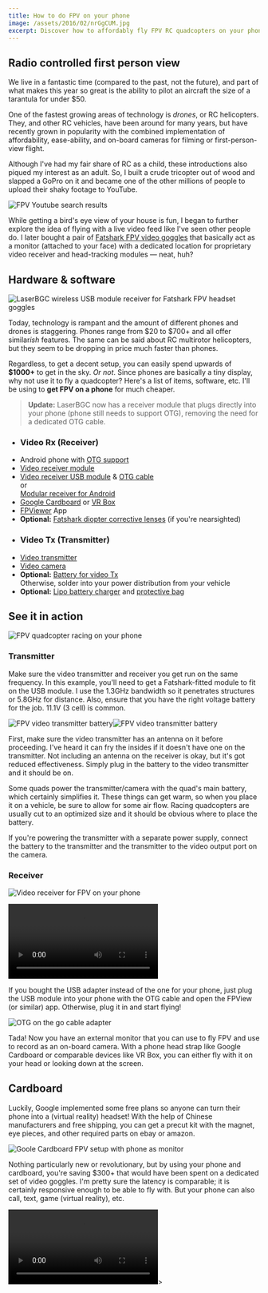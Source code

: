 ```yaml
---
title: How to do FPV on your phone
image: /assets/2016/02/nrGgCUM.jpg
excerpt: Discover how to affordably fly FPV RC quadcopters on your phone with an app, a wire, and a module.
---
```

## Radio controlled first person view

We live in a fantastic time (compared to the past, not the future), and part of what makes this year so great is the ability to pilot an aircraft the size of a tarantula for under $50.

One of the fastest growing areas of technology is _drones_, or RC helicopters. They, and other RC vehicles, have been around for many years, but have recently grown in popularity with the combined implementation of affordability, ease-ability, and on-board cameras for filming or first-person-view flight.

Although I've had my fair share of RC as a child, these introductions also piqued my interest as an adult. So, I built a crude tricopter out of wood and slapped a GoPro on it and became one of the other millions of people to upload their shaky footage to YouTube.

![FPV Youtube search results](https://i.imgur.com/e9NbrR9.jpg)

While getting a bird's eye view of your house is fun, I began to further explore the idea of flying with a live video feed like I've seen other people do. I later bought a pair of [Fatshark FPV video goggles](http://amzn.to/1mz8U6G) that basically act as a monitor (attached to your face) with a dedicated location for proprietary video receiver and head-tracking modules — neat, huh?

## Hardware & software

<div class="row">
  <div class="col s12 m4">
    <img src="https://i.imgur.com/mfclBWb.jpg" alt="LaserBGC wireless USB module receiver for Fatshark FPV headset goggles" />
  </div>
  <div class="col s12 m8">
    <p>Today, technology is rampant and the amount of different phones and drones is staggering. Phones range from $20 to $700+ and all offer similar<i>ish</i> features. The same can be said about RC multirotor helicopters, but they seem to be dropping in price much faster than phones.</p>
    <p>Regardless, to get a decent setup, you can easily spend upwards of <b>$1000+</b> to get in the sky. <i>Or not</i>. Since phones are basically a tiny display, why not use it to fly a quadcopter? Here's a list of items, software, etc. I'll be using to <b>get FPV on a phone</b> for much cheaper.</p>
    <blockquote>
      <b>Update:</b> LaserBGC now has a receiver module that plugs directly into your phone (phone still needs to support OTG), removing the need for a dedicated OTG cable.
    </blockquote>
  </div>
</div>

<ul class="collection with-header">
  <li class="collection-header">
    <h3>
      Video Rx (Receiver)
    </h3>
  </li>
  
  <li class="collection-item">
    Android phone with <a href="https://play.google.com/store/apps/details?id=com.homesoft.otgtroubshooter&#038;hl=en">OTG support</a>
  </li>
  <li class="collection-item">
    <a href="http://amzn.to/1mzcfCK">Video receiver module</a>
  </li>
  <li class="collection-item">
    <a href="http://laserbgc.com/index.php?route=product/product&#038;product_id=82">Video receiver USB module</a> & <a href="http://amzn.to/1HwM5El">OTG cable</a><br />or<br /><a href="http://laserbgc.com/index.php?route=product/product&#038;path=67&#038;product_id=83">Modular receiver for Android</a>
  </li>
  <li class="collection-item">
    <a href="http://amzn.to/1HwLYZl">Google Cardboard</a> or <a href="http://amzn.to/2nCrmRm">VR Box</a>
  </li>
  <li class="collection-item">
    <a href="https://play.google.com/store/apps/details?id=labsp.android.viewer">FPViewer</a> App
  </li>
  <li class="collection-item">
    <b>Optional:</b> <a href="http://amzn.to/1HwMgze">Fatshark diopter corrective lenses</a> (if you're nearsighted)
  </li>
  <li class="collection-header">
    <h3>
      Video Tx (Transmitter)
    </h3>
  </li>
  
  <li class="collection-item">
    <a href="http://amzn.to/1mzeC8o">Video transmitter</a>
  </li> 
    
  <li class="collection-item">
    <a href="http://amzn.to/1PTRmhv">Video camera</a>
  </li>
  <li class="collection-item">
    <b>Optional:</b> <a href="http://amzn.to/20SE0sP">Battery for video Tx</a><br />Otherwise, solder into your power distribution from your vehicle
  </li>
  <li class="collection-item">
    <b>Optional:</b> <a href="http://amzn.to/20SExLf">Lipo battery charger</a> and <a href="http://amzn.to/20SECi7">protective bag</a>
  </li>
</ul> 
    
## See it in action
    
<img src="https://i.imgur.com/et3BG5o.jpg" alt="FPV quadcopter racing on your phone" />
    
### Transmitter
    
Make sure the video transmitter and receiver you get run on the same frequency. In this example, you'll need to get a Fatshark-fitted module to fit on the USB module. I use the 1.3GHz bandwidth so it penetrates structures or 5.8GHz for distance. Also, ensure that you have the right voltage battery for the job. 11.1V (3 cell) is common.
    

<img src="https://i.imgur.com/YCx6qTB.jpg" alt="FPV video transmitter battery" /><img src="https://i.imgur.com/mTeMVMi.jpg" alt="FPV video transmitter battery" />

First, make sure the video transmitter has an antenna on it before proceeding. I've heard it can fry the insides if it doesn't have one on the transmitter. Not including an antenna on the receiver is okay, but it's got reduced effectiveness. Simply plug in the battery to the video transmitter and it should be on.

Some quads power the transmitter/camera with the quad's main battery, which certainly simplifies it. These things can get warm, so when you place it on a vehicle, be sure to allow for some air flow. Racing quadcopters are usually cut to an optimized size and it should be obvious where to place the battery.
    
If you're powering the transmitter with a separate power supply, connect the battery to the transmitter and the transmitter to the video output port on the camera.

### Receiver

<img src="https://i.imgur.com/pVkuLDT.jpg" alt="Video receiver for FPV on your phone" /><br /> 
  
<div class="center-align">
  <video autoplay loop>
    <source type="video/webm" src="https://i.imgur.com/2SvN1os.webm">
    <source type="video/mp4" src="https://i.imgur.com/2SvN1os.mp4">
  </video>
</div>

If you bought the USB adapter instead of the one for your phone, just plug the USB module into your phone with the OTG cable and open the FPView (or similar) app. Otherwise, plug it in and start flying!

<img src="https://i.imgur.com/09N6udO.jpg" alt="OTG on the go cable adapter" />

Tada! Now you have an external monitor that you can use to fly FPV and use to record as an on-board camera. With a phone head strap like Google Cardboard or comparable devices like VR Box, you can either fly with it on your head or looking down at the screen.

## Cardboard

Luckily, Google implemented some free plans so anyone can turn their phone into a (virtual reality) headset! With the help of Chinese manufacturers and free shipping, you can get a precut kit with the magnet, eye pieces, and other required parts on ebay or amazon.

<img src="https://i.imgur.com/eFjjizt.jpg" alt="Goole Cardboard FPV setup with phone as monitor" />

Nothing particularly new or revolutionary, but by using your phone and cardboard, you're saving $300+ that would have been spent on a dedicated set of video goggles. I'm pretty sure the latency is comparable; it is certainly responsive enough to be able to fly with. But your phone can also call, text, game (virtual reality), etc.

<div class="center-align">
  <video autoplay loop>
    <source type="video/webm" src="https://i.imgur.com/oXilp86.webm">
    <source type="video/mp4" src="https://i.imgur.com/oXilp86.mp4">
  </video
</div>>